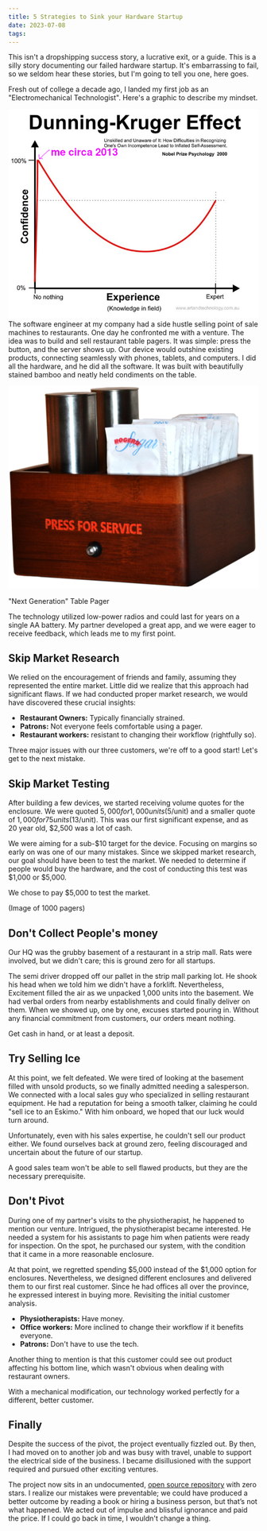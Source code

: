 ```yaml
---
title: 5 Strategies to Sink your Hardware Startup
date: 2023-07-08
tags:
---
```

This isn't a dropshipping success story, a lucrative exit, or a guide. This is a silly story documenting our failed hardware startup. It's embarrassing to fail, so we seldom hear these stories, but I'm going to tell you one, here goes.

Fresh out of college a decade ago, I landed my first job as an "Electromechanical Technologist". Here's a graphic to describe my mindset.

![](/img/me_2013.png)
The software engineer at my company had a side hustle selling point of sale machines to restaurants. One day he confronted me with a venture. The idea was to build and sell restaurant table pagers. It was simple: press the button, and the server shows up. Our device would outshine existing products, connecting seamlessly with phones, tablets, and computers. I did all the hardware, and he did all the software. It was built with beautifully stained bamboo and neatly held condiments on the table.

![](/img/page_up.jpg)<figcaption>"Next Generation" Table Pager</figcaption>

The technology utilized low-power radios and could last for years on a single AA battery. My partner developed a great app, and we were eager to receive feedback, which leads me to my first point.

## Skip Market Research
We relied on the encouragement of friends and family, assuming they represented the entire market. Little did we realize that this approach had significant flaws. If we had conducted proper market research, we would have discovered these crucial insights:

  - **Restaurant Owners:** Typically financially strained.
  - **Patrons:** Not everyone feels comfortable using a pager.
  - **Restaurant workers:** resistant to changing their workflow (rightfully so).

Three major issues with our three customers, we're off to a good start! Let's get to the next mistake.

## Skip Market Testing
After building a few devices, we started receiving volume quotes for the enclosure. We were quoted $5,000 for 1,000 units ($5/unit) and a smaller quote of $1,000 for 75 units ($13/unit). This was our first significant expense, and as 20 year old, $2,500 was a lot of cash.

We were aiming for a sub-$10 target for the device. Focusing on margins so early on was one of our many mistakes. Since we skipped market research, our goal should have been to test the market. We needed to determine if people would buy the hardware, and the cost of conducting this test was $1,000 or $5,000.

We chose to pay $5,000 to test the market.

(Image of 1000 pagers)

## Don't Collect People's money
Our HQ was the grubby basement of a restaurant in a strip mall. Rats were involved, but we didn't care; this is ground zero for all startups.

The semi driver dropped off our pallet in the strip mall parking lot. He shook his head when we told him we didn't have a forklift. Nevertheless, Excitement filled the air as we unpacked 1,000 units into the basement. We had verbal orders from nearby establishments and could finally deliver on them. When we showed up, one by one, excuses started pouring in. Without any financial commitment from customers, our orders meant nothing.

Get cash in hand, or at least a deposit.

## Try Selling Ice
At this point, we felt defeated. We were tired of looking at the basement filled with unsold products, so we finally admitted needing a salesperson. We connected with a local sales guy who specialized in selling restaurant equipment. He had a reputation for being a smooth talker, claiming he could "sell ice to an Eskimo." With him onboard, we hoped that our luck would turn around.

Unfortunately, even with his sales expertise, he couldn't sell our product either. We found ourselves back at ground zero, feeling discouraged and uncertain about the future of our startup.

A good sales team won't be able to sell flawed products, but they are the necessary prerequisite.

## Don't Pivot
During one of my partner's visits to the physiotherapist, he happened to mention our venture. Intrigued, the physiotherapist became interested. He needed a system for his assistants to page him when patients were ready for inspection. On the spot, he purchased our system, with the condition that it came in a more reasonable enclosure.

At that point, we regretted spending $5,000 instead of the $1,000 option for enclosures. Nevertheless, we designed different enclosures and delivered them to our first real customer. Since he had offices all over the province, he expressed interest in buying more. Revisiting the initial customer analysis.

  - **Physiotherapists:** Have money.
  - **Office workers:** More inclined to change their workflow if it benefits everyone.
  - **Patrons:** Don't have to use the tech.

Another thing to mention is that this customer could see out product affecting his bottom line, which wasn't obvious when dealing with restaurant owners.

With a mechanical modification, our technology worked perfectly for a different, better customer. 


## Finally
Despite the success of the pivot, the project eventually fizzled out. By then, I had moved on to another job and was busy with travel, unable to support the electrical side of the business. I became disillusioned with the support required and pursued other exciting ventures. 

The project now sits in an undocumented, [open source repository](https://github.com/o7-machinehum/Pageup) with zero stars. I realize our mistakes were preventable; we could have produced a better outcome by reading a book or hiring a business person, but that’s not what happened. We acted out of impulse and blissful ignorance and paid the price. If I could go back in time, I wouldn't change a thing.
